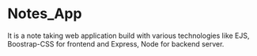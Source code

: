 # Notes_App
It is a note taking web application build with various technologies like EJS, Boostrap-CSS for frontend and Express, Node for backend server.
